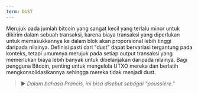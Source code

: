 ```yaml
---
term: DUST
---
```


Merujuk pada jumlah bitcoin yang sangat kecil yang terlalu minor untuk dikirim dalam sebuah transaksi, karena biaya transaksi yang diperlukan untuk memasukkannya ke dalam blok akan proporsional lebih tinggi daripada nilainya. Definisi pasti dari "dust" dapat bervariasi tergantung pada konteks, tetapi umumnya merujuk pada setiap output transaksi yang memerlukan biaya lebih banyak untuk dibelanjakan daripada nilainya. Bagi pengguna Bitcoin, penting untuk mengelola UTXO mereka dan berlatih mengkonsolidasikannya sehingga mereka tidak menjadi dust.

> ► *Dalam bahasa Prancis, ini bisa disebut sebagai "poussière."*